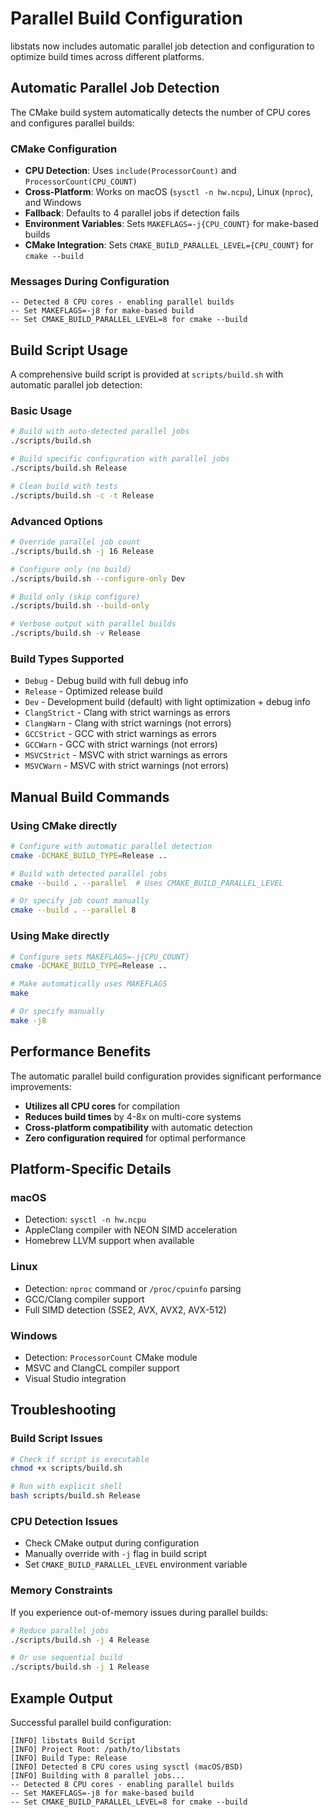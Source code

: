 # Parallel Build Configuration

libstats now includes automatic parallel job detection and configuration to optimize build times across different platforms.

## Automatic Parallel Job Detection

The CMake build system automatically detects the number of CPU cores and configures parallel builds:

### CMake Configuration
- **CPU Detection**: Uses `include(ProcessorCount)` and `ProcessorCount(CPU_COUNT)` 
- **Cross-Platform**: Works on macOS (`sysctl -n hw.ncpu`), Linux (`nproc`), and Windows
- **Fallback**: Defaults to 4 parallel jobs if detection fails
- **Environment Variables**: Sets `MAKEFLAGS=-j{CPU_COUNT}` for make-based builds
- **CMake Integration**: Sets `CMAKE_BUILD_PARALLEL_LEVEL={CPU_COUNT}` for `cmake --build`

### Messages During Configuration
```
-- Detected 8 CPU cores - enabling parallel builds
-- Set MAKEFLAGS=-j8 for make-based build  
-- Set CMAKE_BUILD_PARALLEL_LEVEL=8 for cmake --build
```

## Build Script Usage

A comprehensive build script is provided at `scripts/build.sh` with automatic parallel job detection:

### Basic Usage
```bash
# Build with auto-detected parallel jobs
./scripts/build.sh

# Build specific configuration with parallel jobs
./scripts/build.sh Release

# Clean build with tests
./scripts/build.sh -c -t Release
```

### Advanced Options
```bash
# Override parallel job count
./scripts/build.sh -j 16 Release

# Configure only (no build)
./scripts/build.sh --configure-only Dev

# Build only (skip configure)
./scripts/build.sh --build-only

# Verbose output with parallel builds
./scripts/build.sh -v Release
```

### Build Types Supported
- `Debug` - Debug build with full debug info
- `Release` - Optimized release build  
- `Dev` - Development build (default) with light optimization + debug info
- `ClangStrict` - Clang with strict warnings as errors
- `ClangWarn` - Clang with strict warnings (not errors)
- `GCCStrict` - GCC with strict warnings as errors  
- `GCCWarn` - GCC with strict warnings (not errors)
- `MSVCStrict` - MSVC with strict warnings as errors
- `MSVCWarn` - MSVC with strict warnings (not errors)

## Manual Build Commands

### Using CMake directly
```bash
# Configure with automatic parallel detection
cmake -DCMAKE_BUILD_TYPE=Release ..

# Build with detected parallel jobs
cmake --build . --parallel  # Uses CMAKE_BUILD_PARALLEL_LEVEL

# Or specify job count manually
cmake --build . --parallel 8
```

### Using Make directly  
```bash
# Configure sets MAKEFLAGS=-j{CPU_COUNT}
cmake -DCMAKE_BUILD_TYPE=Release ..

# Make automatically uses MAKEFLAGS
make

# Or specify manually 
make -j8
```

## Performance Benefits

The automatic parallel build configuration provides significant performance improvements:

- **Utilizes all CPU cores** for compilation
- **Reduces build times** by 4-8x on multi-core systems
- **Cross-platform compatibility** with automatic detection
- **Zero configuration required** for optimal performance

## Platform-Specific Details

### macOS  
- Detection: `sysctl -n hw.ncpu`
- AppleClang compiler with NEON SIMD acceleration
- Homebrew LLVM support when available

### Linux
- Detection: `nproc` command or `/proc/cpuinfo` parsing  
- GCC/Clang compiler support
- Full SIMD detection (SSE2, AVX, AVX2, AVX-512)

### Windows
- Detection: `ProcessorCount` CMake module
- MSVC and ClangCL compiler support
- Visual Studio integration

## Troubleshooting

### Build Script Issues
```bash
# Check if script is executable
chmod +x scripts/build.sh

# Run with explicit shell
bash scripts/build.sh Release
```

### CPU Detection Issues
- Check CMake output during configuration
- Manually override with `-j` flag in build script
- Set `CMAKE_BUILD_PARALLEL_LEVEL` environment variable

### Memory Constraints
If you experience out-of-memory issues during parallel builds:
```bash
# Reduce parallel jobs
./scripts/build.sh -j 4 Release

# Or use sequential build
./scripts/build.sh -j 1 Release
```

## Example Output

Successful parallel build configuration:
```
[INFO] libstats Build Script
[INFO] Project Root: /path/to/libstats  
[INFO] Build Type: Release
[INFO] Detected 8 CPU cores using sysctl (macOS/BSD)
[INFO] Building with 8 parallel jobs...
-- Detected 8 CPU cores - enabling parallel builds
-- Set MAKEFLAGS=-j8 for make-based build
-- Set CMAKE_BUILD_PARALLEL_LEVEL=8 for cmake --build
```
